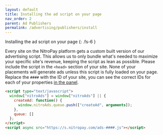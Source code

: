 ```yaml
---
layout: default
title: Installing the ad script on your page
nav_order: 2
parent: Ad Publishers
permalink: /advertising/publishers/install
---
```


Installing the ad script on your page
{: .fs-6 }

Every site on the NitroPay platform gets a custom built version of our advertising script. This allows us to only bundle what's needed to maximize your specific site's revenue, keeping the script as lean as possible. Please include the script in the `<head>` section of your site. None of your placements will generate ads unless this script is fully loaded on your page. Replace the `####` with the ID of your site, you can see the correct IDs for each of your properties [in the panel](https://panel.nitropay.com/sites).

```html
<script type="text/javascript">
  window["nitroAds"] = window["nitroAds"] || {
    createAd: function() {
      window.nitroAds.queue.push(["createAd", arguments]);
    },
    queue: []
  };
</script>
<script async src="https://s.nitropay.com/ads-####.js"></script>
```
